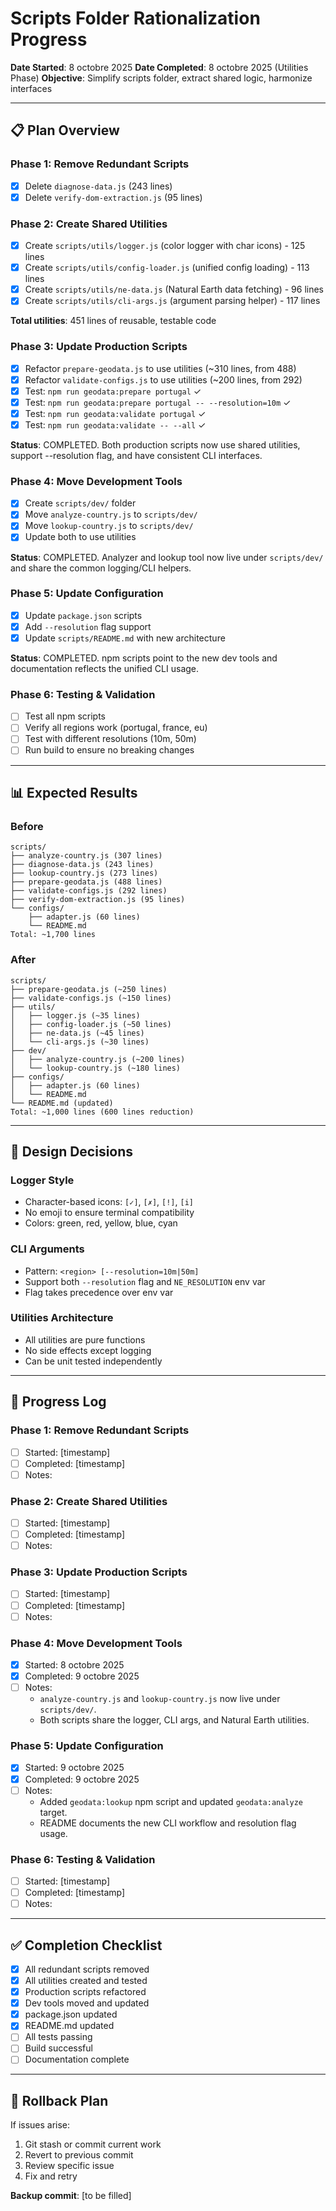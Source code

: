 # Scripts Folder Rationalization Progress

**Date Started**: 8 octobre 2025
**Date Completed**: 8 octobre 2025 (Utilities Phase)
**Objective**: Simplify scripts folder, extract shared logic, harmonize interfaces

---

## 📋 Plan Overview

### Phase 1: Remove Redundant Scripts
- [x] Delete `diagnose-data.js` (243 lines)
- [x] Delete `verify-dom-extraction.js` (95 lines)

### Phase 2: Create Shared Utilities
- [x] Create `scripts/utils/logger.js` (color logger with char icons) - 125 lines
- [x] Create `scripts/utils/config-loader.js` (unified config loading) - 113 lines
- [x] Create `scripts/utils/ne-data.js` (Natural Earth data fetching) - 96 lines
- [x] Create `scripts/utils/cli-args.js` (argument parsing helper) - 117 lines

**Total utilities**: 451 lines of reusable, testable code

### Phase 3: Update Production Scripts
- [x] Refactor `prepare-geodata.js` to use utilities (~310 lines, from 488)
- [x] Refactor `validate-configs.js` to use utilities (~200 lines, from 292)
- [x] Test: `npm run geodata:prepare portugal` ✓
- [x] Test: `npm run geodata:prepare portugal -- --resolution=10m` ✓
- [x] Test: `npm run geodata:validate portugal` ✓
- [x] Test: `npm run geodata:validate -- --all` ✓

**Status**: COMPLETED. Both production scripts now use shared utilities, support --resolution flag, and have consistent CLI interfaces.

### Phase 4: Move Development Tools
- [x] Create `scripts/dev/` folder
- [x] Move `analyze-country.js` to `scripts/dev/`
- [x] Move `lookup-country.js` to `scripts/dev/`
- [x] Update both to use utilities

**Status**: COMPLETED. Analyzer and lookup tool now live under `scripts/dev/` and share the common logging/CLI helpers.

### Phase 5: Update Configuration
- [x] Update `package.json` scripts
- [x] Add `--resolution` flag support
- [x] Update `scripts/README.md` with new architecture

**Status**: COMPLETED. npm scripts point to the new dev tools and documentation reflects the unified CLI usage.

### Phase 6: Testing & Validation
- [ ] Test all npm scripts
- [ ] Verify all regions work (portugal, france, eu)
- [ ] Test with different resolutions (10m, 50m)
- [ ] Run build to ensure no breaking changes

---

## 📊 Expected Results

### Before
```
scripts/
├── analyze-country.js (307 lines)
├── diagnose-data.js (243 lines)
├── lookup-country.js (273 lines)
├── prepare-geodata.js (488 lines)
├── validate-configs.js (292 lines)
├── verify-dom-extraction.js (95 lines)
└── configs/
    ├── adapter.js (60 lines)
    └── README.md
Total: ~1,700 lines
```

### After
```
scripts/
├── prepare-geodata.js (~250 lines)
├── validate-configs.js (~150 lines)
├── utils/
│   ├── logger.js (~35 lines)
│   ├── config-loader.js (~50 lines)
│   ├── ne-data.js (~45 lines)
│   └── cli-args.js (~30 lines)
├── dev/
│   ├── analyze-country.js (~200 lines)
│   └── lookup-country.js (~180 lines)
├── configs/
│   ├── adapter.js (60 lines)
│   └── README.md
└── README.md (updated)
Total: ~1,000 lines (600 lines reduction)
```

---

## 🎯 Design Decisions

### Logger Style
- Character-based icons: `[✓]`, `[✗]`, `[!]`, `[i]`
- No emoji to ensure terminal compatibility
- Colors: green, red, yellow, blue, cyan

### CLI Arguments
- Pattern: `<region> [--resolution=10m|50m]`
- Support both `--resolution` flag and `NE_RESOLUTION` env var
- Flag takes precedence over env var

### Utilities Architecture
- All utilities are pure functions
- No side effects except logging
- Can be unit tested independently

---

## 📝 Progress Log

### Phase 1: Remove Redundant Scripts
- [ ] Started: [timestamp]
- [ ] Completed: [timestamp]
- [ ] Notes:

### Phase 2: Create Shared Utilities
- [ ] Started: [timestamp]
- [ ] Completed: [timestamp]
- [ ] Notes:

### Phase 3: Update Production Scripts
- [ ] Started: [timestamp]
- [ ] Completed: [timestamp]
- [ ] Notes:

### Phase 4: Move Development Tools
- [x] Started: 8 octobre 2025
- [x] Completed: 9 octobre 2025
- [ ] Notes:
  - `analyze-country.js` and `lookup-country.js` now live under `scripts/dev/`.
  - Both scripts share the logger, CLI args, and Natural Earth utilities.

### Phase 5: Update Configuration
- [x] Started: 9 octobre 2025
- [x] Completed: 9 octobre 2025
- [ ] Notes:
  - Added `geodata:lookup` npm script and updated `geodata:analyze` target.
  - README documents the new CLI workflow and resolution flag usage.

### Phase 6: Testing & Validation
- [ ] Started: [timestamp]
- [ ] Completed: [timestamp]
- [ ] Notes:

---

## ✅ Completion Checklist

- [x] All redundant scripts removed
- [x] All utilities created and tested
- [x] Production scripts refactored
- [x] Dev tools moved and updated
- [x] package.json updated
- [x] README.md updated
- [ ] All tests passing
- [ ] Build successful
- [ ] Documentation complete

---

## 🔄 Rollback Plan

If issues arise:
1. Git stash or commit current work
2. Revert to previous commit
3. Review specific issue
4. Fix and retry

**Backup commit**: [to be filled]
